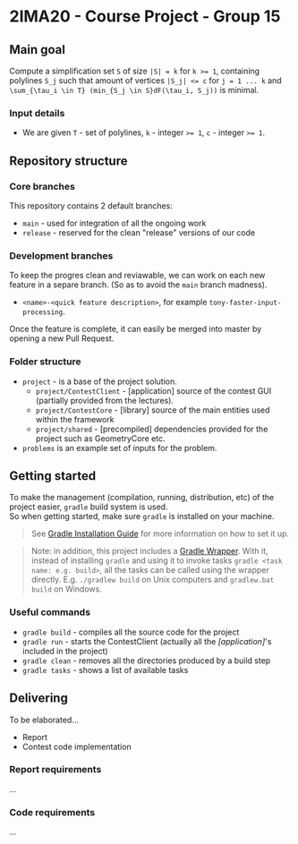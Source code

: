 # 2IMA20 - Course Project - Group 15

## Main goal

Compute a simplification set `S` of size `|S| = k` for `k >= 1`,
containing polylines `S_j` such that amount of vertices `|S_j| <= c`
for `j = 1 ... k` and `\sum_{\tau_i \in T} (min_{S_j \in S}dF(\tau_i, S_j))` is minimal.

### Input details

- We are given `T` - set of polylines, `k` - integer `>= 1`, `c` - integer `>= 1`.

## Repository structure

### Core branches

This repository contains 2 default branches:

- `main` - used for integration of all the ongoing work
- `release` - reserved for the clean "release" versions of our code

### Development branches

To keep the progres clean and reviawable, we can work on each new feature in a separe branch. (So as to avoid the `main` branch madness).

- `<name>-<quick feature description>`, for example `tony-faster-input-processing`.

Once the feature is complete, it can easily be merged into master by opening a new Pull Request.

### Folder structure

- `project` - is a base of the project solution.
  - `project/ContestClient` - \[application\] source of the contest GUI (partially provided from the lectures).
  - `project/ContestCore` - \[library\] source of the main entities used within the framework
  - `project/shared` - \[precompiled\] dependencies provided for the project such as GeometryCore etc.
- `problems` is an example set of inputs for the problem.

## Getting started

To make the management (compilation, running, distribution, etc) of the project easier, `gradle` build system is used.  
So when getting started, make sure `gradle` is installed on your machine.

> See [Gradle Installation Guide](https://docs.gradle.org/current/userguide/installation.html#installing_with_a_package_manager) for more information on how to set it up.

<!-- -->
> Note: in addition, this project includes a [Gradle Wrapper](https://docs.gradle.org/current/userguide/gradle_wrapper.html). With it, instead of installing `gradle` and using it to invoke tasks `gradle <task name: e.g. build>`, all the tasks can be called using the wrapper directly. E.g. `./gradlew build` on Unix computers and `gradlew.bat build` on Windows.

### Useful commands

- `gradle build` - compiles all the source code for the project
- `gradle run` - starts the ContestClient (actually all the _\[application\]_'s included in the project)
- `gradle clean` - removes all the directories produced by a build step
- `gradle tasks` - shows a list of available tasks

## Delivering

<!-- TODO: describe deliverable requirements -->
To be elaborated...

- Report
- Contest code implementation

### Report requirements

<!-- TODO: ... --> ...

### Code requirements

<!-- TODO: ... --> ...
